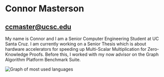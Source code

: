 # Connor Masterson
## ccmaster@ucsc.edu

My name is Connor and I am a Senior Computer Engineering Student at UC Santa Cruz.
I am currently working on a Senior Thesis which is about hardware accelerators for
speeding up Multi-Scalar Multiplication for Zero-Knowledge Proofs. Before this, I
worked with my now advisor on the Graph Algorithm Platform Benchmark Suite. 

![Graph of most used languages](https://github-readme-stats.vercel.app/api/top-langs/?username=connormas&show_icons=true&count_private=true)
